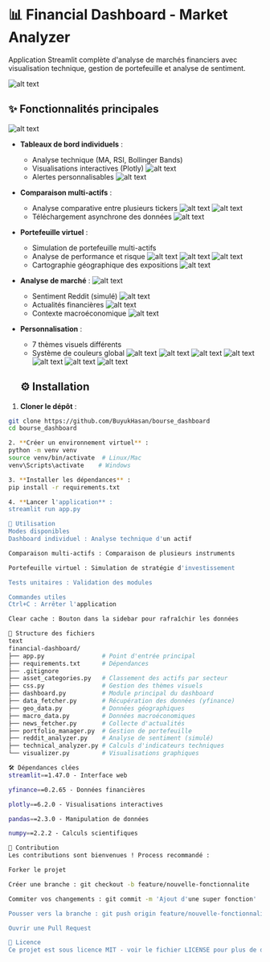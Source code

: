 # 📊 Financial Dashboard - Market Analyzer

Application Streamlit complète d'analyse de marchés financiers avec visualisation technique, gestion de portefeuille et analyse de sentiment.

![alt text](image.png)

## ✨ Fonctionnalités principales
![alt text](image-1.png)
- **Tableaux de bord individuels** :
  - Analyse technique (MA, RSI, Bollinger Bands)
  - Visualisations interactives (Plotly)
  ![alt text](image-2.png)
  - Alertes personnalisables
  ![alt text](image-3.png)
- **Comparaison multi-actifs** :
  - Analyse comparative entre plusieurs tickers
  ![alt text](image-4.png)
  ![alt text](image-5.png)
  - Téléchargement asynchrone des données
  ![alt text](image-6.png)
- **Portefeuille virtuel** :
  - Simulation de portefeuille multi-actifs
  - Analyse de performance et risque
  ![alt text](image-7.png)
  ![alt text](image-8.png)
  ![alt text](image-9.png)
  - Cartographie géographique des expositions
  ![alt text](image-10.png)
- **Analyse de marché** :
![alt text](image-11.png)
  - Sentiment Reddit (simulé)
  ![alt text](image-12.png)
  - Actualités financières
  ![alt text](image-13.png)
  - Contexte macroéconomique
  ![alt text](image-14.png)
- **Personnalisation** :
  - 7 thèmes visuels différents
  - Système de couleurs global
  ![alt text](image-15.png)
  ![alt text](image-16.png)
  ![alt text](image-17.png)
  ![alt text](image-18.png)
  ![alt text](image-19.png)
  ![alt text](image-20.png)
  ![alt text](image-21.png)

  ## ⚙️ Installation

1. **Cloner le dépôt** :
```bash
git clone https://github.com/BuyukHasan/bourse_dashboard
cd bourse_dashboard

2. **Créer un environnement virtuel** : 
python -m venv venv
source venv/bin/activate  # Linux/Mac
venv\Scripts\activate    # Windows

3. **Installer les dépendances** :
pip install -r requirements.txt

4. **Lancer l'application** :
streamlit run app.py

🚀 Utilisation
Modes disponibles
Dashboard individuel : Analyse technique d'un actif

Comparaison multi-actifs : Comparaison de plusieurs instruments

Portefeuille virtuel : Simulation de stratégie d'investissement

Tests unitaires : Validation des modules

Commandes utiles
Ctrl+C : Arrêter l'application

Clear cache : Bouton dans la sidebar pour rafraîchir les données

🧩 Structure des fichiers
text
financial-dashboard/
├── app.py                # Point d'entrée principal
├── requirements.txt      # Dépendances
├── .gitignore
├── asset_categories.py   # Classement des actifs par secteur
├── css.py                # Gestion des thèmes visuels
├── dashboard.py          # Module principal du dashboard
├── data_fetcher.py       # Récupération des données (yfinance)
├── geo_data.py           # Données géographiques
├── macro_data.py         # Données macroéconomiques
├── news_fetcher.py       # Collecte d'actualités
├── portfolio_manager.py  # Gestion de portefeuille
├── reddit_analyzer.py    # Analyse de sentiment (simulé)
├── technical_analyzer.py # Calculs d'indicateurs techniques
└── visualizer.py         # Visualisations graphiques

🛠 Dépendances clées
streamlit==1.47.0 - Interface web

yfinance==0.2.65 - Données financières

plotly==6.2.0 - Visualisations interactives

pandas==2.3.0 - Manipulation de données

numpy==2.2.2 - Calculs scientifiques

🤝 Contribution
Les contributions sont bienvenues ! Process recommandé :

Forker le projet

Créer une branche : git checkout -b feature/nouvelle-fonctionnalite

Commiter vos changements : git commit -m 'Ajout d'une super fonction'

Pousser vers la branche : git push origin feature/nouvelle-fonctionnalite

Ouvrir une Pull Request

📜 Licence
Ce projet est sous licence MIT - voir le fichier LICENSE pour plus de détails.


